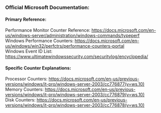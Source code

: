 ### Official Microsoft Documentation:  
#### Primary Reference:  
Performance Monitor Counter Reference: https://docs.microsoft.com/en-us/windows-server/administration/windows-commands/typeperf  
Windows Performance Counters: https://docs.microsoft.com/en-us/windows/win32/perfctrs/performance-counters-portal  
Windows Event ID List: https://www.ultimatewindowssecurity.com/securitylog/encyclopedia/
#### Specific Counter Explanations:  
Processor Counters: https://docs.microsoft.com/en-us/previous-versions/windows/it-pro/windows-server-2003/cc776877(v=ws.10)  
Memory Counters: https://docs.microsoft.com/en-us/previous-versions/windows/it-pro/windows-server-2003/cc776879(v=ws.10)  
Disk Counters: https://docs.microsoft.com/en-us/previous-versions/windows/it-pro/windows-server-2003/cc776878(v=ws.10)  
